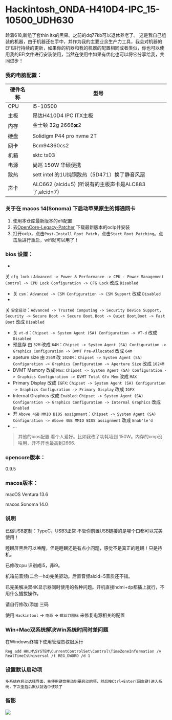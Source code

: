 # Hackintosh_ONDA-H410D4-IPC_15-10500_UDH630

趁着618,新组了套thin itx的黑果。之前的dq77kb可以退休养老了。
这是我自己组装的机器，由于机器还在手中，并作为我的主要业余生产力工具，我会对机器的EFI进行持续的更新，如果你的机器和我的机器的配置相同或者类似，你也可以使用我的EFI文件进行安装使用，当然在使用中如果有优化也可以将它分享给我，共同进步！

### 我的电脑配置：

| 硬件名称 | 型号                                          |
|------|---------------------------------------------|
| CPU  | i5-10500                                    |
| 主板   | 昂达H410D4 IPC ITX主板                          |
| 内存   | 金士顿 32g 2666✖️2                             |
| 硬盘   | Solidigm P44 pro nvme 2T                    |
| 网卡   | Bcm94360cs2                                 |
| 机箱   | sktc tx03                                   |
| 电源   | 尚巡 150W 华硕便携                                |
| 散热   | sett intel 的1U纯铜散热（5D471）换了静音风扇             |
| 声卡   | ALC662 (alcid=5) (听说有的主板声卡是ALC883了,alcid=7） |

### 关于在 macos 14(Sonoma) 下启动苹果原生的博通网卡

1. 使用本仓库最新版本的efi配置
2. 去[OpenCore-Legacy-Patcher](https://github.com/dortania/OpenCore-Legacy-Patcher/releases/latest) 下载最新版本的oclp并安装
3. 打开oclp，点击`Post-Install Root Patch`，点击`Start Root Patching`。点击后进行重启，wifi就可以用了！

### bios 设置：

+
关 `cfg lock` : `Advanced -> Power & Performance -> CPU - Power Management Control -> CPU Lock Configuration -> CFG Lock`
改成 `Disabled`
+ 关 `csm`：`Advanced -> CSM Configuration -> CSM Support` 改成 `Disabled`
+
关 `安全启动`：`Advanced -> Trusted Computing -> Security Device Support`，`Security -> Secure Boot -> Secure Boot`, `Boot -> Quiet Boot`,`Boot -> Fast Boot`
改成 `Disabled`
+ 关 `vt-d`：`Chipset -> System Agent (SA) Configuration -> VT-d` 改成 `Disabled`
+ 预显存 由 `32M`
  改成 `64M`：`Chipset -> System Agent (SA) Configuration -> Graphics Configuration -> DVMT Pre-Allocated` 改成 `64M`
+ apeture size 由 `256M`
  改 `1024M`：`Chipset -> System Agent (SA) Configuration -> Graphics Configuration -> Aperture Size` 改成 `1024M`
+ DVMT Memory 改成 `Max`: `Chipset -> System Agent (SA) Configuration -> Graphics Configuration -> DVMT Total Gfx Mem`
  改成 `MAX`
+ Primary Display 改成 `IGFX`: `Chipset -> System Agent (SA) Configuration -> Graphics Configuration -> Primary Display`
  改成 `IGFX`
+ Internal Graphics
  改成 `Enabled`: `Chipset -> System Agent (SA) Configuration -> Graphics Configuration -> Internal Graphics`
  改成 `Enabled`
+ 开 `Above 4GB MMIO BIOS assignment`：`Chipset -> System Agent (SA) Configuration -> Above 4GB MMIO BIOS assignment`
  改成 `Enab'le'd`
+ ...

> 其他的bios配置 看个人爱好。比如我改了功耗墙到 150W。内存的xmp没啥用，开不开也最高到2666.

### opencore版本：

0.9.5

### macos版本：

macOS Ventura
13.6

macos Sonoma
14.0

### 说明

已做USB定制：TypeC，USB3正常 不管你前置USB链接的是哪个口都可以完美使用！

睡眠屏黑后可以唤醒，但是睡眠还是有点小问题，感觉不是真正的睡眠！只是待机。

已修改cpu 识别成i5，非i9。

机箱前音频(二合一hd)完美驱动。后置音频alcid=5音质还不错。

已完美解决双4K显示器同时使用的各种问题。开机直接hdmi+dp都插上就行，不用什么插拔操作。

请自行修改/添加 三码

使用 `Hackintool` -> `电源` -> `螺丝刀图标` 来修复电源相关的配置

### Win+Mac双系统解决Win系统时间时差问题

在Windows终端下使用管理员权限运行

```
Reg add HKLM\SYSTEM\CurrentControlSet\Control\TimeZoneInformation /v RealTimeIsUniversal /t REG_DWORD /d 1
```

### 设置默认启动项

    多系统在启动选择界面，先使用键盘移动到要启动的项，然后按Ctrl+Enter(回车键)进入系统，下次重启后默认就选中该项了

### 留影

![](images/20230527_102645.jpg)

